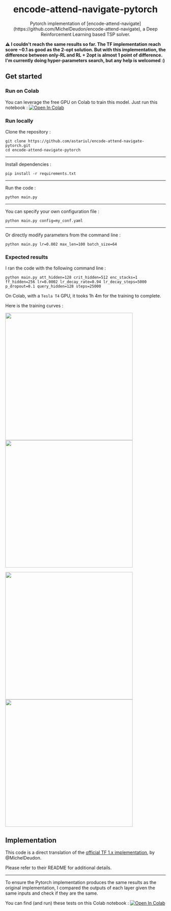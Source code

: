 <h1 align="center">encode-attend-navigate-pytorch</h1>
<p align="center">
Pytorch implementation of [encode-attend-navigate](https://github.com/MichelDeudon/encode-attend-navigate), a Deep Reinforcement Learning based TSP solver.
</p>

**⚠️ I couldn't reach the same results so far. The TF implementation reach score ~0.1 as good as the 2-opt solution. But with this implementation, the difference between only-RL and RL + 2opt is almost 1 point of difference. I'm currently doing hyper-parameters search, but any help is welcomed :)**

## Get started

### Run on Colab

You can leverage the free GPU on Colab to train this model. Just run this notebook :
[![Open In Colab](https://colab.research.google.com/assets/colab-badge.svg)](https://colab.research.google.com/github/googlecolab/colabtools/blob/master/notebooks/colab-github-demo.ipynb)

### Run locally

Clone the repository :

```console
git clone https://github.com/astariul/encode-attend-navigate-pytorch.git
cd encode-attend-navigate-pytorch
```

---

Install dependencies :

```console
pip install -r requirements.txt
```

---

Run the code :

```console
python main.py
```

---

You can specify your own configuration file :

```console
python main.py config=my_conf.yaml
```

---

Or directly modify parameters from the command line :

```console
python main.py lr=0.002 max_len=100 batch_size=64
```

### Expected results

I ran the code with the following command line :

```console
python main.py att_hidden=128 crit_hidden=512 enc_stacks=1 ff_hidden=256 lr=0.0002 lr_decay_rate=0.94 lr_decay_steps=5000 p_dropout=0.1 query_hidden=128 steps=25000
```

On Colab, with a `Tesla T4` GPU, it tooks 1h 4m for the training to complete.

Here is the training curves :

<img src="https://user-images.githubusercontent.com/43774355/111016726-d4c5f700-83f2-11eb-9c28-d91acda7eacc.png" width="400"> <img src="https://user-images.githubusercontent.com/43774355/111016728-d5f72400-83f2-11eb-880b-9258bacf33d2.png" width="400">

<img src="https://user-images.githubusercontent.com/43774355/111016730-d68fba80-83f2-11eb-811c-ec861d168a18.png" width="400"> <img src="https://user-images.githubusercontent.com/43774355/111016731-d7c0e780-83f2-11eb-89e5-27077e03edc4.png" width="400">

## Implementation

This code is a direct translation of the [official TF 1.x implementation](https://github.com/MichelDeudon/encode-attend-navigate), by @MichelDeudon.

Please refer to their README for additional details.

---

To ensure the Pytorch implementation produces the same results as the original implementation, I compared the outputs of each layer given the same inputs and check if they are the same.

You can find (and run) these tests on this Colab notebook : [![Open In Colab](https://colab.research.google.com/assets/colab-badge.svg)](https://colab.research.google.com/drive/1HChapUUC_3cZoZsG1A3WJLwclQRsyuR2?usp=sharing)